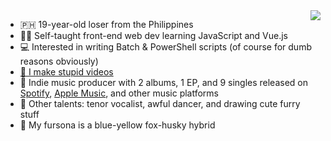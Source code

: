 <a href="https://github.com/anuraghazra/github-readme-stats#readme">
  <img align="right" src="https://github-readme-stats.vercel.app/api/top-langs/?username=skepfusky&layout=compact&theme=dark&langs_count=10)">
</a>

- :philippines: 19-year-old loser from the Philippines
- 👨‍💻 Self-taught front-end web dev learning JavaScript and Vue.js
- 💻 Interested in writing Batch & PowerShell scripts (of course for dumb reasons obviously)
- [🎥 I make stupid videos][yt]
- 🎹 Indie music producer with 2 albums, 1 EP, and 9 singles released on [Spotify][spoop], [Apple Music][apple], and other music platforms
- 🎨 Other talents: tenor vocalist, awful dancer, and drawing cute furry stuff
- 🦊 My fursona is a blue-yellow fox-husky hybrid

[yt]: https://youtube.com/kokorohuskyproductions
[spoop]: https://open.spotify.com/artist/3fouosCOFa1ykd6j9DZkWl
[apple]: https://music.apple.com/us/artist/kokoro-husky/1521326000
